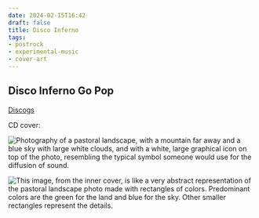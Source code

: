 ```yaml
---
date: 2024-02-15T16:42
draft: false
title: Disco Inferno
tags:
- postrock
- experimental-music
- cover-art
---
```


## Disco Inferno Go Pop

[Discogs](https://www.discogs.com/master/21375-Disco-Inferno-D-I-Go-Pop)

CD cover:

![Photography of a pastoral landscape, with a mountain far away and a blue sky with large white clouds, and with a white, large graphical icon on top of the photo, resembling the typical symbol someone would use for the diffusion of sound.](../attachment/vsc-paste/disco-inferno-240215164533.png)

![This image, from the inner cover, is like a very abstract representation of the pastoral landscape photo made with rectangles of colors. Predominant colors are the green for the land and blue for the sky. Other smaller rectangles represent the details.](../attachment/vsc-paste/disco-inferno-240215164603.png)